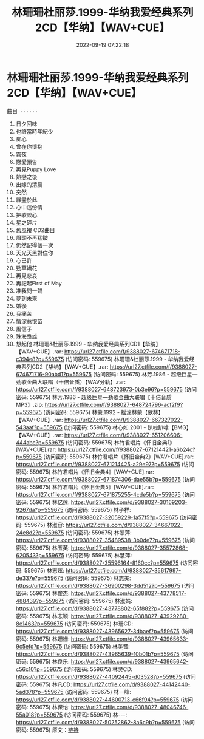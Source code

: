 ﻿---
title: 林珊珊杜丽莎.1999-华纳我爱经典系列2CD【华纳】【WAV+CUE】
date: 2022-09-19 07:22:18
categories: WAV车载音乐、镜像
tags: 华语中文
---
# 林珊珊杜丽莎.1999-华纳我爱经典系列2CD【华纳】【WAV+CUE】

曲目  · · · · · ·
1. 日夕回味
2. 也許當時年紀少
3. 痴心
4. 曾在你懷抱
5. 霧夜
6. 戀愛預告
7. 再見Puppy Love
8. 熱戀之後
9. 出嫁的清晨
10. 突然
11. 緣盡於此
12. 心中這份情
13. 把歌談心
14. 星之碎片
15. 舊風褸
CD2曲目
1. 眉頭不再猛皺
2. 仍然記得個一次
3. 天光天黑對住你
4. 心已許
5. 勁草嬌花
6. 再見悲哀
7. 再記起First of May
8. 准我問一聲
9. 夢到未來
10. 婚後
11. 我痛苦
12. 情深惹恨苗
13. 風信子
14. 珠海梟雄
15. 想起他
林珊珊&杜丽莎.1999 -
华纳我爱经典系列CD1【华纳】【WAV+CUE】.rar: https://url27.ctfile.com/f/9388027-674671718-c394e8?p=559675
(访问密码: 559675)
林珊珊&杜丽莎.1999 - 华纳我爱经典系列CD2【华纳】【WAV+CUE】.rar: https://url27.ctfile.com/f/9388027-674671716-90abd1?p=559675
(访问密码: 559675)
林芳.1986 - 超级巨星—劲歌金曲大联唱（十倍音质）【WAV分轨】.rar: https://url27.ctfile.com/f/9388027-648723973-0b3e96?p=559675
(访问密码: 559675)
林芳.1986 - 超级巨星—劲歌金曲大联唱【十倍音质MP3】.zip: https://url27.ctfile.com/f/9388027-648724796-acf2f9?p=559675
(访问密码: 559675)
林蒙.1992 - 摇滚林蒙【歌林】【WAV+CUE】.rar: https://url27.ctfile.com/f/9388027-667327022-543aaf?p=559675
(访问密码: 559675)
林心如.2001 - 趴啦趴嗱【BMG】【WAV+CUE】.rar: https://url27.ctfile.com/f/9388027-651206606-444abc?p=559675
(访问密码: 559675)
林竹君唱片《怀旧金典1》[WAV+CUE].rar: https://url27.ctfile.com/f/9388027-671214421-a6b24c?p=559675
(访问密码: 559675)
林竹君唱片《怀旧金典2》[WAV+CUE].rar: https://url27.ctfile.com/f/9388027-671214425-a29e97?p=559675
(访问密码: 559675)
林竹君唱片《怀旧金典4》[WAV+CUE].rar: https://url27.ctfile.com/f/9388027-671874306-dae55b?p=559675
(访问密码: 559675)
林竹君唱片《怀旧金典5》[WAV+CUE].rar: https://url27.ctfile.com/f/9388027-671875255-4cde5b?p=559675
(访问密码: 559675)
林忆莲: https://url27.ctfile.com/d/9388027-30169203-9267da?p=559675
(访问密码: 559675)
林子祥: https://url27.ctfile.com/d/9388027-32059229-1a57f5?p=559675
(访问密码: 559675)
林淑容: https://url27.ctfile.com/d/9388027-34667022-24e8d2?p=559675
(访问密码: 559675)
林翠萍: https://url27.ctfile.com/d/9388027-35489538-3b0de7?p=559675
(访问密码: 559675)
林玉英: https://url27.ctfile.com/d/9388027-35572868-620543?p=559675
(访问密码: 559675)
林慧萍: https://url27.ctfile.com/d/9388027-35596164-8160cc?p=559675
(访问密码: 559675)
林志炫: https://url27.ctfile.com/d/9388027-35617997-de337e?p=559675
(访问密码: 559675)
林志美: https://url27.ctfile.com/d/9388027-36900298-3dd512?p=559675
(访问密码: 559675)
林俊杰: https://url27.ctfile.com/d/9388027-43778517-488439?p=559675
(访问密码: 559675)
林淑娟: https://url27.ctfile.com/d/9388027-43778802-65f882?p=559675
(访问密码: 559675)
林志颖: https://url27.ctfile.com/d/9388027-43929280-8e1463?p=559675
(访问密码: 559675)
林珊CD: https://url27.ctfile.com/d/9388027-43965627-3dbaef?p=559675
(访问密码: 559675)
林姗姗: https://url27.ctfile.com/d/9388027-43965633-9c5efd?p=559675
(访问密码: 559675)
林美音: https://url27.ctfile.com/d/9388027-43965639-10b01b?p=559675
(访问密码: 559675)
林良乐: https://url27.ctfile.com/d/9388027-43965642-c56c10?p=559675
(访问密码: 559675)
林灵CD: https://url27.ctfile.com/d/9388027-44092445-d03528?p=559675
(访问密码: 559675)
林凡CD: https://url27.ctfile.com/d/9388027-44142440-5ad378?p=559675
(访问密码: 559675)
林一峰: https://url27.ctfile.com/d/9388027-44600713-c66f94?p=559675
(访问密码: 559675)
林保怡: https://url27.ctfile.com/d/9388027-48046746-55a018?p=559675
(访问密码: 559675)
林---: https://url27.ctfile.com/d/9388027-50252862-8a6c9b?p=559675
(访问密码: 559675)
原文：[链接](https://blog.sina.com.cn/s/blog_1647c7e7601030zh9.html)